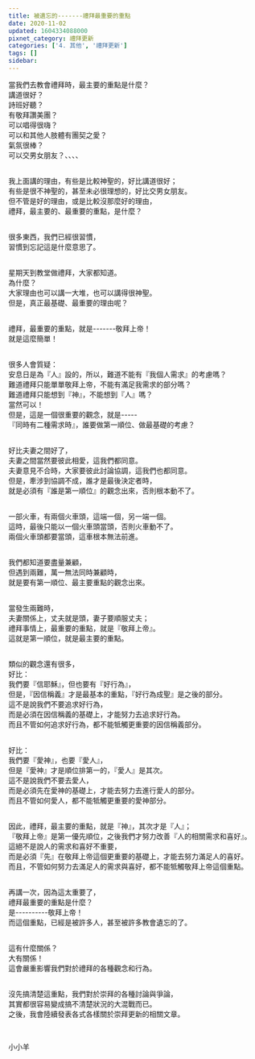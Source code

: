 ```yaml
---
title: 被遺忘的-------禮拜最重要的重點
date: 2020-11-02
updated: 1604334088000
pixnet_category: 禮拜更新
categories: ['4. 其他', '禮拜更新']
tags: []
sidebar: 
---
```


<p>當我們去教會禮拜時，最主要的重點是什麼？<br/>
講道很好？<br/>
詩班好聽？<br/>
有敬拜讚美團？<br/>
可以唱得很嗨？<br/>
可以和其他人肢體有團契之愛？<br/>
氣氛很棒？<br/>
可以交男女朋友？、、、、</p>
<p><br/>
我上面講的理由，有些是比較神聖的，好比講道很好；<br/>
有些是很不神聖的，甚至未必很理想的，好比交男女朋友。<br/>
但不管是好的理由，或是比較沒那麼好的理由，<br/>
禮拜，最主要的、最重要的重點，是什麼？</p>
<p><br/>
很多東西，我們已經很習慣，<br/>
習慣到忘記這是什麼意思了。</p>
<p><br/>
星期天到教堂做禮拜，大家都知道。<br/>
為什麼？<br/>
大家理由也可以講一大堆，也可以講得很神聖。<br/>
但是，真正最基礎、最重要的理由呢？</p>
<p><br/>
禮拜，最重要的重點，就是-------敬拜上帝！<br/>
就是這麼簡單！</p>
<p><br/>
很多人會質疑：<br/>
安息日是為『人』設的，所以，難道不能有『我個人需求』的考慮嗎？<br/>
難道禮拜只能單單敬拜上帝，不能有滿足我需求的部分嗎？<br/>
難道禮拜只能想到『神』，不能想到『人』嗎？<br/>
當然可以！<br/>
但是，這是一個很重要的觀念，就是-----<br/>
『同時有二種需求時』，誰要做第一順位、做最基礎的考慮？</p>
<p><br/>
好比夫妻之間好了，<br/>
夫妻之間當然要彼此相愛，這我們都同意。<br/>
夫妻意見不合時，大家要彼此討論協調，這我們也都同意。<br/>
但是，牽涉到協調不成，誰才是最後決定者時，<br/>
就是必須有『誰是第一順位』的觀念出來，否則根本動不了。</p>
<p><br/>
一部火車，有兩個火車頭，這端一個，另一端一個。<br/>
這時，最後只能以一個火車頭當頭，否則火車動不了。<br/>
兩個火車頭都要當頭，這車根本無法前進。</p>
<p><br/>
我們都知道要盡量兼顧，<br/>
但遇到兩難，萬一無法同時兼顧時，<br/>
就是要有第一順位、最主要重點的觀念出來。</p>
<p><br/>
當發生兩難時，<br/>
夫妻關係上，丈夫就是頭，妻子要順服丈夫；<br/>
禮拜事情上，最重要的重點，就是『敬拜上帝』。<br/>
這就是第一順位，就是最主要的重點。</p>
<p><br/>
類似的觀念還有很多，<br/>
好比：<br/>
我們要『信耶穌』，但也要有『好行為』，<br/>
但是，『因信稱義』才是最基本的重點，『好行為成聖』是之後的部分。<br/>
這不是說我們不要追求好行為，<br/>
而是必須在因信稱義的基礎上，才能努力去追求好行為。<br/>
而且不管如何追求好行為，都不能牴觸更重要的因信稱義部分。</p>
<p><br/>
好比：<br/>
我們要『愛神』，也要『愛人』，<br/>
但是『愛神』才是順位排第一的，『愛人』是其次。<br/>
這不是說我們不要去愛人，<br/>
而是必須先在愛神的基礎上，才能去努力去進行愛人的部分。<br/>
而且不管如何愛人，都不能牴觸更重要的愛神部分。</p>
<p><br/>
因此，禮拜，最主要的重點，就是『神』，其次才是『人』；<br/>
『敬拜上帝』是第一優先順位，之後我們才努力改善『人的相關需求和喜好』。<br/>
這絕不是說人的需求和喜好不重要，<br/>
而是必須『先』在敬拜上帝這個更重要的基礎上，才能去努力滿足人的喜好。<br/>
而且，不管如何努力去滿足人的需求與喜好，都不能牴觸敬拜上帝這個重點。</p>
<p><br/>
再講一次，因為這太重要了，<br/>
禮拜最重要的重點是什麼？<br/>
是----------敬拜上帝！<br/>
而這個重點，已經是被許多人，甚至被許多教會遺忘的了。</p>
<p><br/>
這有什麼關係？<br/>
大有關係！<br/>
這會嚴重影響我們對於禮拜的各種觀念和行為。</p>
<p><br/>
沒先搞清楚這重點，我們對於崇拜的各種討論與爭論，<br/>
其實都很容易變成搞不清楚狀況的大混戰而已。<br/>
之後，我會陸續發表各式各樣關於崇拜更新的相關文章。</p>
<p> </p>
<p>小小羊</p>
